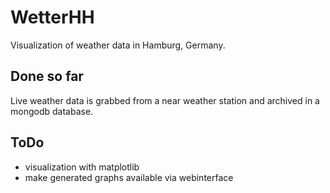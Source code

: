 WetterHH
========

Visualization of weather data in Hamburg, Germany. 

Done so far
-----------

Live weather data is grabbed from a near weather station and archived in a mongodb database. 

ToDo
----

* visualization with matplotlib
* make generated graphs available via webinterface

